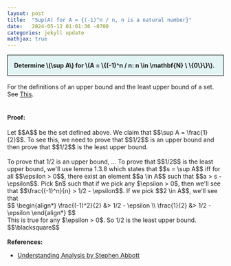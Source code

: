 ```yaml
---
layout: post
title:  "Sup(A) for A = {(-1)^n / n, n is a natural number}"
date:   2024-05-12 01:01:36 -0700
categories: jekyll update
mathjax: true
---
```

<div style="background-color: #E3F4F4; padding: 15px 15px 15px 15px; border:1px solid black;">
  <b>Determine \(\sup A\) for \(A = \{(-1)^n / n: n \in \mathbf{N} \ \{0\}\}\).</b>
</div>
<br>
For the definitions of an upper bound and the least upper bound of a set. See <a href="https://strncat.github.io/jekyll/update/2024/05/03/analysis-set-bounded.html">This</a>.
<br>
<br>
<h4><b>Proof:</b></h4>
Let $$A$$ be the set defined above. We claim that $$\sup A = \frac{1}{2}$$. To see this, we need to prove that $$1/2$$ is an upper bound and then prove that $$1/2$$ is the least upper bound.
<br>
<br>
To prove that 1/2 is an upper bound, ...
To prove that $$1/2$$ is the least upper bound, we'll use lemma 1.3.8 which states that $$s = \sup A$$ iff for all $$\epsilon > 0$$, there exist an element $$a \in A$$ such that $$a > s - \epsilon$$. 
Pick $n$ such that if we pick any $\epsilon > 0$, then we'll see that $$\frac{(-1)^n}{n} > 1/2 - \epsilon$$. If we pick $$2 \in A$$, we'll see that
<div>
$$
\begin{align*}
\frac{(-1)^2}{2} &> 1/2 - \epsilon \\
\frac{1}{2} &> 1/2 - \epsilon
\end{align*}
$$
</div>
This is true for any $\epsilon > 0$. So 1/2 is the least upper bound.
$$\blacksquare$$
<br>
<br>
<!------------------------------------------------------------------------------------>
<b>References:</b>
<ul>
<li><a href="https://www.amazon.com/Understanding-Analysis-Undergraduate-Texts-Mathematics/dp/1493927116">Understanding Analysis by Stephen Abbott</a></li>
</ul>